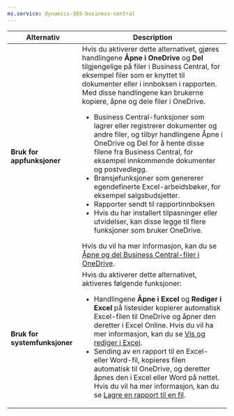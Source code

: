 ```yaml
---
ms.service: dynamics-365-business-central
---
```

|Alternativ|Description|
|------|----------|
|**Bruk for appfunksjoner**|Hvis du aktiverer dette alternativet, gjøres handlingene **Åpne i OneDrive** og **Del** tilgjengelige på filer i Business Central, for eksempel filer som er knyttet til dokumenter eller i innboksen i rapporten. Med disse handlingene kan brukerne kopiere, åpne og dele filer i OneDrive. <ul><li>Business Central-funksjoner som lagrer eller registrerer dokumenter og andre filer, og tilbyr handlingene Åpne i OneDrive og Del for å hente disse filene fra Business Central, for eksempel innkommende dokumenter og postvedlegg.</li><li>Bransjefunksjoner som genererer egendefinerte Excel-arbeidsbøker, for eksempel salgsbudsjetter.</li><li>Rapporter sendt til rapportinnboksen</li><li>Hvis du har installert tilpasninger eller utvidelser, kan disse legge til flere funksjoner som bruker OneDrive.</li></ul>Hvis du vil ha mer informasjon, kan du se [Åpne og del Business Central-filer i OneDrive](../across-share-onedrive.md).
|**Bruk for systemfunksjoner**|Hvis du aktiverer dette alternativet, aktiveres følgende funksjoner:<ul><li> Handlingene **Åpne i Excel** og **Rediger i Excel** på listesider kopierer automatisk Excel-filen til OneDrive og åpner den deretter i Excel Online. Hvis du vil ha mer informasjon, kan du se [Vis og rediger i Excel](../across-work-with-excel.md).</li><li> Sending av en rapport til en Excel- eller Word-fil, kopieres filen automatisk til OneDrive, og deretter åpnes den i Excel eller Word på nettet. Hvis du vil ha mer informasjon, kan du se [Lagre en rapport til en fil](../ui-work-report.md#save-a-report-to-a-file).|
